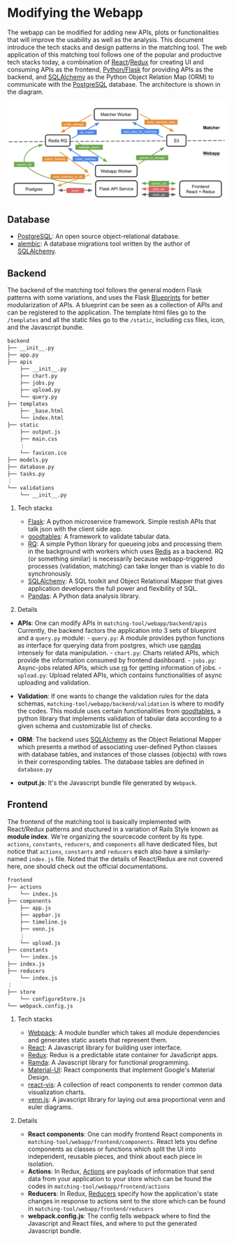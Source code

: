 # Modifying the Webapp

The webapp can be modified for adding new APIs, plots or functionalities that will improve the usability as well as the analysis. This document introduce the tech stacks and design patterns in the matching tool. The web application of this matching tool follows one of the popular and productive tech stacks today, a combination of [React](https://reactjs.org/)/[Redux](https://github.com/reduxjs/react-redux) for creating UI and consuming APIs as the frontend, [Python/Flask](http://flask.pocoo.org/) for providing APIs as the backend, and [SQLAlchemy](https://www.sqlalchemy.org/) as the Python Object Relation Map (ORM) to communicate with the [PostgreSQL](https://www.postgresql.org/) database. The architecture is shown in the diagram.

![diagram](https://github.com/dssg/matching-tool/blob/documentation_web/docs/sources/dev/diagram.png)

## Database

- [PostgreSQL](https://www.postgresql.org/): An open source object-relational database.
- [alembic](http://alembic.zzzcomputing.com/en/latest/): A database migrations tool written by the author of [SQLAlchemy](https://www.sqlalchemy.org/).

## Backend

The backend of the matching tool follows the general modern Flask patterns with some variations, and uses the Flask [Blueprints](http://flask.pocoo.org/docs/1.0/blueprints/) for better modularization of APIs. A blueprint can be seen as a collection of APIs and can be registered to the application. The template html files go to the `/templates` and all the static files go to the `/static`, including css files, icon, and the Javascript bundle.

```
backend
├── __init__.py
├── app.py
├── apis
    ├── __init__.py
    ├── chart.py
    ├── jobs.py
    ├── upload.py
    └── query.py
├── templates
    ├── _base.html
    └── index.html
├── static
    ├── output.js
    ├── main.css
    ⋮
    └── favicon.ico
├── models.py
├── database.py
├── tasks.py
⋮
└── validations
    └── __init__.py
```

1. Tech stacks
    - [Flask](http://flask.pocoo.org/): A python microservice framework. Simple restish APIs that talk json with the client side app.
    - [goodtables](https://github.com/frictionlessdata/goodtables-py): A framework to validate tabular data.
    - [RQ](http://python-rq.org/): A simple Python library for queueing jobs and processing them in the background with workers which uses [Redis](https://github.com/andymccurdy/redis-py) as a backend. RQ (or something similar) is necessarily because webapp-triggered processes (validation, matching) can take longer than is viable to do synchronously.
    - [SQLAlchemy](https://www.sqlalchemy.org/): A SQL toolkit and Object Relational Mapper that gives application developers the full power and flexibility of SQL.
    - [Pandas](https://pandas.pydata.org/): A Python data analysis library.

2. Details

- **APIs**: One can modify APIs in `matching-tool/webapp/backend/apis`  Currently, the backend factors the application into 3 sets of blueprint and a `query.py` module:
        - `query.py`: A module provides python functions as interface for querying data from postgres, which use [pandas](https://pandas.pydata.org/) intensely for data manipulation.
        - `chart.py`: Charts related APIs, which provide the information consumed by frontend dashboard.
        - `jobs.py`: Async-jobs related APIs, which use [rq](http://python-rq.org/) for getting information of jobs.
        - `upload.py`: Upload related APIs, which contains functionalities of async uploading and validation.


- **Validation**: If one wants to change the validation rules for the data schemas, `matching-tool/webapp/backend/validation` is where to modify the codes. This module uses certain functionalities from [goodtables](https://github.com/frictionlessdata/goodtables.io), a python library that implements validation of tabular data according to a given schema and customizable list of checks.

- **ORM**: The backend uses [SQLAlchemy](http://www.sqlalchemy.org/) as the Object Relational Mapper which presents a method of associating user-defined Python classes with database tables, and instances of those classes (objects) with rows in their corresponding tables. The database tables are defined in `database.py`

- **output.js**: It's the Javascript bundle file generated by `Webpack`.


## Frontend

The frontend of the matching tool is basically implemented with React/Redux patterns and stuctured in a variation of Rails Style known as **module index**. We're organizing the sourcecode content by its type. `actions`, `constants`, `reducers`, and `components` all have dedicated files, but notice that `actions`, `constants` and `reducers` each also have a similarly-named `index.js` file. Noted that the details of React/Redux are not covered here, one should check out the official documentations.

```
frontend
├── actions
    └── index.js
├── components
    ├── app.js
    ├── appbar.js
    ├── timeline.js
    ├── venn.js
    ⋮
    └── upload.js
├── constants
    └── index.js
├── index.js
├── reducers
    └── index.js
⋮
├── store
    └── configureStore.js
└── webpack.config.js
```

1. Tech stacks
    - [Webpack](https://webpack.js.org/): A module bundler which takes all module dependencies and generates static assets that represent them.
    - [React](https://reactjs.org/): A Javascript library for building user interface.
    - [Redux](https://redux.js.org/): Redux is a predictable state container for JavaScript apps.
    - [Ramda](https://ramdajs.com/): A Javascript library for functional programming.
    - [Material-UI](https://v0.material-ui.com/#/): React components that implement Google's Material Design.
    - [react-vis](https://uber.github.io/react-vis/): A collection of react components to render common data visualization charts.
    - [venn.js](https://github.com/benfred/venn.js/): A javascript library for laying out area proportional venn and euler diagrams.

2. Details
    - **React components**: One can modify frontend React components in `matching-tool/webapp/frontend/components`. React lets you define components as classes or functions which split the UI into independent, reusable pieces, and think about each piece in isolation.
    - **Actions**: In Redux, [Actions](https://redux.js.org/basics/actions) are payloads of information that send data from your application to your store which can be found the codes in `matching-tool/webapp/frontend/actions`
    - **Reducers**: In Redux, [Reducers](https://redux.js.org/basics/reducers) specify how the application's state changes in response to actions sent to the store which can be found in `matching-tool/webapp/frontend/reducers`
    - **webpack.config.js**: The config tells webpack where to find the Javascript and React files, and where to put the generated Javascript bundle.
